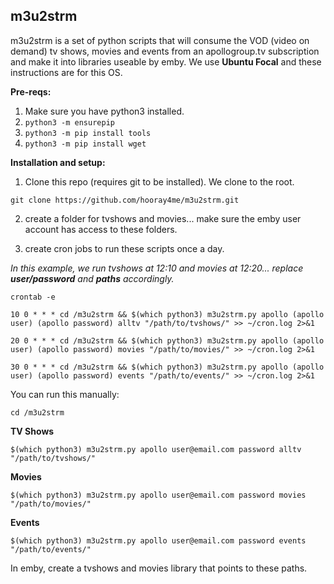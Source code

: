 ## m3u2strm
m3u2strm is a set of python scripts that will consume the VOD (video on demand) tv shows, movies and events from an apollogroup.tv subscription and make it into libraries useable by emby. We use **Ubuntu Focal** and these instructions are for this OS.

**Pre-reqs:**
1. Make sure you have python3 installed.
2. `python3 -m ensurepip`
3. `python3 -m pip install tools`
4. `python3 -m pip install wget`

**Installation and setup:**
1. Clone this repo (requires git to be installed). We clone to the root.

`git clone https://github.com/hooray4me/m3u2strm.git`

2. create a folder for tvshows and movies... make sure the emby user account has access to these folders.

3. create cron jobs to run these scripts once a day.

*In this example, we run tvshows at 12:10 and movies at 12:20... replace **user/password** and **paths** accordingly.*

`crontab -e`
```
10 0 * * * cd /m3u2strm && $(which python3) m3u2strm.py apollo (apollo user) (apollo password) alltv "/path/to/tvshows/" >> ~/cron.log 2>&1

20 0 * * * cd /m3u2strm && $(which python3) m3u2strm.py apollo (apollo user) (apollo password) movies "/path/to/movies/" >> ~/cron.log 2>&1

30 0 * * * cd /m3u2strm && $(which python3) m3u2strm.py apollo (apollo user) (apollo password) events "/path/to/events/" >> ~/cron.log 2>&1
  ```
You can run this manually:
  
`cd /m3u2strm`

**TV Shows**

`$(which python3) m3u2strm.py apollo user@email.com password alltv "/path/to/tvshows/"`

**Movies**

`$(which python3) m3u2strm.py apollo user@email.com password movies "/path/to/movies/"`

**Events**

`$(which python3) m3u2strm.py apollo user@email.com password events "/path/to/events/"`

In emby, create a tvshows and movies library that points to these paths.

